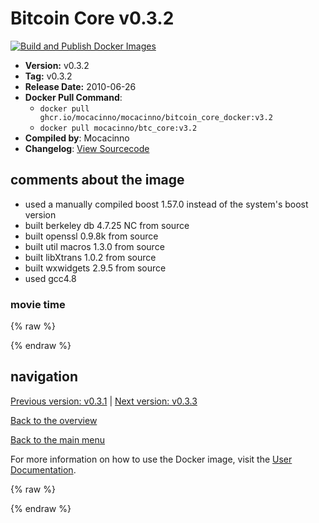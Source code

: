 # Bitcoin Core v0.3.2

[![Build and Publish Docker Images](https://github.com/mocacinno/bitcoin_core_docker/actions/workflows/build-and-publish.yml/badge.svg?branch=v3.2)](https://github.com/mocacinno/bitcoin_core_docker/actions/workflows/build-and-publish.yml)

- **Version:** v0.3.2
- **Tag:** v0.3.2
- **Release Date:** 2010-06-26
- **Docker Pull Command**:
  - `docker pull ghcr.io/mocacinno/mocacinno/bitcoin_core_docker:v3.2`
  - `docker pull mocacinno/btc_core:v3.2`
- **Compiled by**: Mocacinno
- **Changelog**: [View Sourcecode](https://github.com/bitcoin/bitcoin/tree/v0.3.2)

## comments about the image

- used a manually compiled boost 1.57.0 instead of the system's boost version
- built berkeley db 4.7.25 NC from source
- built openssl 0.9.8k from source
- built util macros 1.3.0 from source
- built libXtrans 1.0.2 from source
- built wxwidgets 2.9.5 from source
- used gcc4.8

### movie time

{% raw %}
<link rel="stylesheet" href="https://mocacinno.com/asciinema-player.css">
   <div id="fullnode"></div>
   <script src="https://mocacinno.com/asciinema-player.min.js"></script>
   <script>
      AsciinemaPlayer.create('./casts/v0.3.2.cast', document.getElementById('fullnode'));
   </script>
{% endraw %}

## navigation

[Previous version: v0.3.1](./v3.1.md) | [Next version: v0.3.3](./v3.3.md)

[Back to the overview](./Readme.md)

[Back to the main menu](../Readme.md)

For more information on how to use the Docker image, visit the [User Documentation](../userdocs/Readme.md).

<!-- Google tag (gtag.js) -->
{% raw %}
<script async src="https://www.googletagmanager.com/gtag/js?id=G-BPC6NC6FF9"></script>
<script>
  window.dataLayer = window.dataLayer || [];
  function gtag(){dataLayer.push(arguments);}
  gtag('js', new Date());
  gtag('config', 'G-BPC6NC6FF9');
</script>
{% endraw %}


